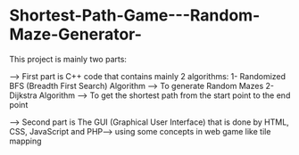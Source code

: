 # Shortest-Path-Game---Random-Maze-Generator-
This project is mainly two parts:

--> First part is C++ code that contains mainly 2 algorithms:
1- Randomized BFS (Breadth First Search) Algorithm --> To generate Random Mazes
2- Dijkstra Algorithm --> To get the shortest path from the start point to the end point

--> Second part is The GUI (Graphical User Interface) that is done by HTML, CSS, JavaScript and PHP--> using some concepts in web game like tile mapping
